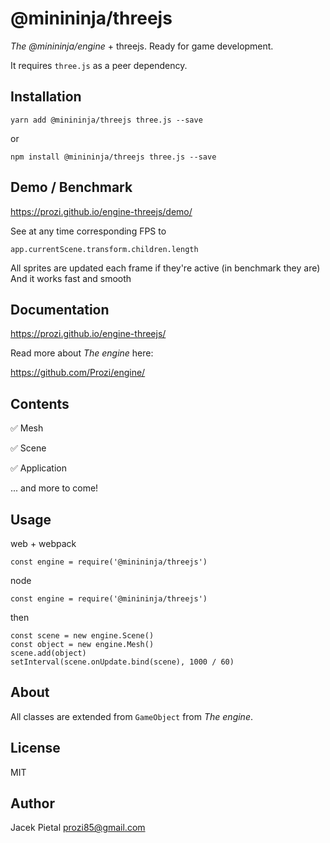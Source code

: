 # @minininja/threejs

*The @minininja/engine* + threejs. Ready for game development.

It requires `three.js` as a peer dependency.


## Installation

`yarn add @minininja/threejs three.js --save`

or

`npm install @minininja/threejs three.js --save`


## Demo / Benchmark

https://prozi.github.io/engine-threejs/demo/

See at any time corresponding FPS to

`app.currentScene.transform.children.length`

All sprites are updated each frame if they're active (in benchmark they are)
And it works fast and smooth


## Documentation

https://prozi.github.io/engine-threejs/


Read more about *The engine* here:

https://github.com/Prozi/engine/


## Contents

✅ Mesh

✅ Scene

✅ Application

... and more to come!


## Usage

web + webpack

```
const engine = require('@minininja/threejs')
```


node

```
const engine = require('@minininja/threejs')
```


then

```
const scene = new engine.Scene()
const object = new engine.Mesh()
scene.add(object)
setInterval(scene.onUpdate.bind(scene), 1000 / 60)
```


## About

All classes are extended from `GameObject` from *The engine*.


## License

MIT


## Author

Jacek Pietal <prozi85@gmail.com>
